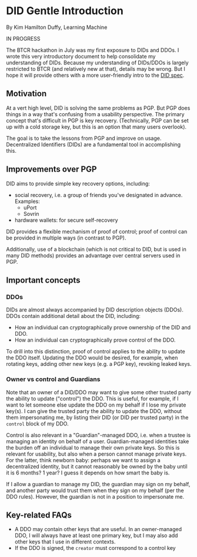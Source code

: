# DID Gentle Introduction

By Kim Hamilton Duffy, Learning Machine

IN PROGRESS

The BTCR hackathon in July was my first exposure to DIDs and DDOs. I wrote this very introductory document to help consolidate my understanding of DIDs. Because my understanding of DIDs/DDOs is largely restricted to BTCR (and relatively new at that), details may be wrong. But I hope it will provide others with a more user-friendly intro to the [DID spec](https://w3c-ccg.github.io/did-spec/).

## Motivation

At a vert high level, DID is solving the same problems as PGP. But PGP does things in a way that's confusing from a usability perspective. The primary concept that's difficult in PGP is key recovery. (Technically, PGP can be set up with a cold storage key, but this is an option that many users overlook).

The goal is to take the lessons from PGP and improve on usage. Decentralized Identifiers (DIDs) are a fundamental tool in accomplishing this.

## Improvements over PGP

DID aims to provide simple key recovery options, including:
- social recovery, i.e. a group of friends you've designated in advance. Examples:
  - uPort
  - Sovrin
- hardware wallets: for secure self-recovery

DID provides a flexible mechanism of proof of control; proof of control can be provided in multiple ways (in contrast to PGP). 

Additionally, use of a blockchain (which is not critical to DID, but is used in many DID methods) provides an advantage over central servers used in PGP.

## Important concepts

### DDOs

DIDs are almost always accompanied by DID description objects (DDOs). DDOs contain additional detail about the DID, including:
- How an individual can cryptographically prove ownership of the DID and DDO.
- How an individual can cryptographically prove control of the DDO. 

To drill into this distinction, proof of control applies to the ability to update the DDO itself. Updating the DDO would be desired, for example, when rotating keys, adding other new keys (e.g. a PGP key), revoking leaked keys.

### Owner vs control and Guardians

Note that an owner of a DID/DDO may want to give some other trusted party the ability to update ("control") the DDO. This is useful, for example, if I want to let someone else update the DDO on my behalf if I lose my private key(s). I can give the trusted party the ability to update the DDO, without them impersonating me, by listing their DID (or DID per trusted party) in the `control` block of my DDO.

Control is also relevant in a "Guardian"-managed DDO, i.e. when a trustee is managing an identity on behalf of a user. Guardian-managed identities take the burden off an individual to manage their own private keys. So this is relevant for usability, but also when a person cannot manage private keys. For the latter, think newborn baby: perhaps we want to assign a decentralized identity, but it cannot reasonably be owned by the baby until it is 6 months? 1 year? I guess it depends on how smart the baby is.

If I allow a guardian to manage my DID, the guardian may sign on my behalf, and another party would trust them when they sign on my behalf (per the DDO rules). However, the guardian is not in a position to impersonate me.

## Key-related FAQs

- A DDO may contain other keys that are useful. In an owner-managed DDO, I will always have at least one primary key, but I may also add other keys that I use in different contexts.
- If the DDO is signed, the `creator` must correspond to a control key
